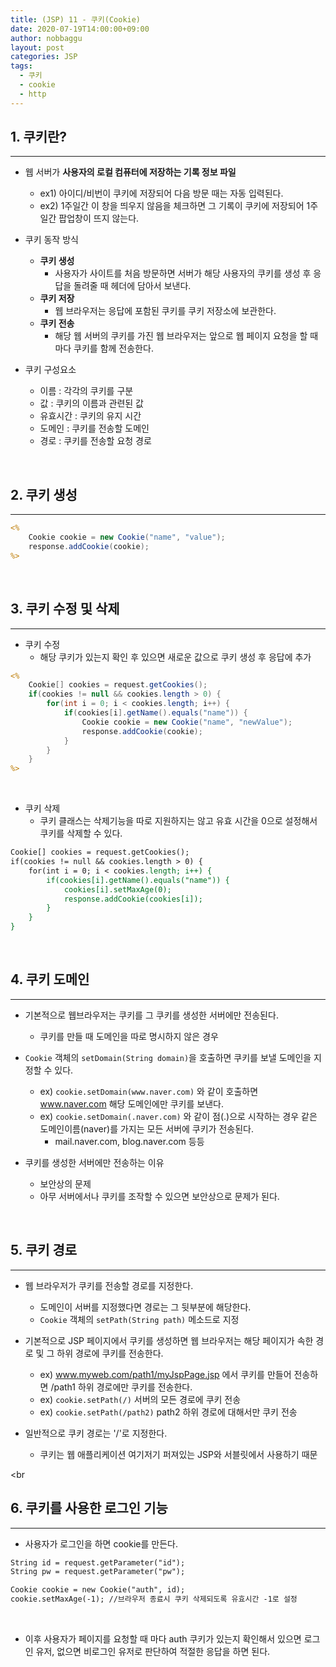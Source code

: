 ```yaml
---
title: (JSP) 11 - 쿠키(Cookie)
date: 2020-07-19T14:00:00+09:00
author: nobbaggu
layout: post
categories: JSP
tags:
  - 쿠키
  - cookie
  - http
---
```


## 1. 쿠키란? ##
----

+ 웹 서버가 **사용자의 로컬 컴퓨터에 저장하는 기록 정보 파일**
	+ ex1) 아이디/비번이 쿠키에 저장되어 다음 방문 때는 자동 입력된다.
	+ ex2) 1주일간 이 창을 띄우지 않음을 체크하면 그 기록이 쿠키에 저장되어 1주일간 팝업창이 뜨지 않는다.
	
+ 쿠키 동작 방식
	+ **쿠키 생성**
		+ 사용자가 사이트를 처음 방문하면 서버가 해당 사용자의 쿠키를 생성 후 응답을 돌려줄 때 헤더에 담아서 보낸다.
	+ **쿠키 저장**
		+ 웹 브라우저는 응답에 포함된 쿠키를 쿠키 저장소에 보관한다.
	+ **쿠키 전송**
		+ 해당 웹 서버의 쿠키를 가진 웹 브라우저는 앞으로 웹 페이지 요청을 할 때마다 쿠키를 함께 전송한다.
		
+ 쿠키 구성요소
	+ 이름 : 각각의 쿠키를 구분
	+ 값 : 쿠키의 이름과 관련된 값
	+ 유효시간 : 쿠키의 유지 시간
	+ 도메인 : 쿠키를 전송할 도메인
	+ 경로 : 쿠키를 전송할 요청 경로
	
<br>

## 2. 쿠키 생성 ##
----

~~~ jsp
<%
	Cookie cookie = new Cookie("name", "value");
	response.addCookie(cookie);
%>
~~~

<br>

## 3. 쿠키 수정 및 삭제 ##
----

+ 쿠키 수정
	+ 해당 쿠키가 있는지 확인 후 있으면 새로운 값으로 쿠키 생성 후 응답에 추가

~~~ jsp
<%
	Cookie[] cookies = request.getCookies();
	if(cookies != null && cookies.length > 0) {
		for(int i = 0; i < cookies.length; i++) {
			if(cookies[i].getName().equals("name")) {
				Cookie cookie = new Cookie("name", "newValue");
				response.addCookie(cookie);
			}
		}
	}
%>
~~~

<br>

+ 쿠키 삭제
	+ 쿠키 클래스는 삭제기능을 따로 지원하지는 않고 유효 시간을 0으로 설정해서 쿠키를 삭제할 수 있다.
	
~~~ jsp
Cookie[] cookies = request.getCookies();
if(cookies != null && cookies.length > 0) {
	for(int i = 0; i < cookies.length; i++) {
		if(cookies[i].getName().equals("name")) {
			cookies[i].setMaxAge(0);
			response.addCookie(cookies[i]);
		}
	}
}
~~~

<br>

## 4. 쿠키 도메인 ##
----

+ 기본적으로 웹브라우저는 쿠키를 그 쿠키를 생성한 서버에만 전송된다.
	+ 쿠키를 만들 때 도메인을 따로 명시하지 않은 경우
	
+ `Cookie` 객체의 `setDomain(String domain)`을 호출하면 쿠키를 보낼 도메인을 지정할 수 있다.
	+ ex) `cookie.setDomain(www.naver.com)` 와 같이 호출하면 www.naver.com 해당 도메인에만 쿠키를 보낸다.
	+ ex) `cookie.setDomain(.naver.com)` 와 같이 점(.)으로 시작하는 경우 같은 도메인이름(naver)를 가지는 모든 서버에 쿠키가 전송된다.
		+ mail.naver.com, blog.naver.com 등등

+ 쿠키를 생성한 서버에만 전송하는 이유
	+ 보안상의 문제
	+ 아무 서버에서나 쿠키를 조작할 수 있으면 보안상으로 문제가 된다.
<br>

## 5. 쿠키 경로 ##
----

+ 웹 브라우저가 쿠키를 전송할 경로를 지정한다.
	+ 도메인이 서버를 지정했다면 경로는 그 뒷부분에 해당한다.
	+ `Cookie` 객체의 `setPath(String path)` 메소드로 지정
	
+ 기본적으로 JSP 페이지에서 쿠키를 생성하면 웹 브라우저는 해당 페이지가 속한 경로 및 그 하위 경로에 쿠키를 전송한다.
	+ ex) www.myweb.com/path1/myJspPage.jsp 에서 쿠키를 만들어 전송하면 \/path1 하위 경로에만 쿠키를 전송한다.
	+ ex) `cookie.setPath(/)` 서버의 모든 경로에 쿠키 전송
	+ ex) `cookie.setPath(/path2)` path2 하위 경로에 대해서만 쿠키 전송
	
+ 일반적으로 쿠키 경로는 '/'로 지정한다.
	+ 쿠키는 웹 애플리케이션 여기저기 퍼져있는 JSP와 서블릿에서 사용하기 때문
	
<br

## 6. 쿠키를 사용한 로그인 기능 ##
----

+ 사용자가 로그인을 하면 cookie를 만든다.

~~~ jsp
String id = request.getParameter("id");
String pw = request.getParameter("pw");

Cookie cookie = new Cookie("auth", id);
cookie.setMaxAge(-1); //브라우저 종료시 쿠키 삭제되도록 유효시간 -1로 설정
~~~

<br>

+ 이후 사용자가 페이지를 요청할 때 마다 auth 쿠키가 있는지 확인해서 있으면 로그인 유저, 없으면 비로그인 유저로 판단하여 적절한 응답을 하면 된다.